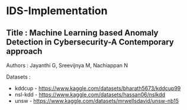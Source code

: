 # IDS-Implementation

## Title : Machine Learning based Anomaly Detection in Cybersecurity-A Contemporary approach

Authors : Jayanthi G, Sreevijnya M, Nachiappan N

Datasets : 
- kddcup - https://www.kaggle.com/datasets/bharath5673/kddcup99
- nsl-kdd - https://www.kaggle.com/datasets/hassan06/nslkdd
- unsw - https://www.kaggle.com/datasets/mrwellsdavid/unsw-nb15
